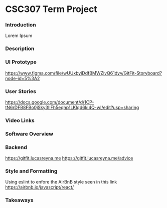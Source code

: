 # CSC307 Term Project

### Introduction
Lorem Ipsum 

### Description

### UI Prototype
https://www.figma.com/file/wUUxbyiDdfBMWZivQ61dyv/GitFit-Storyboard?node-id=5%3A2

### User Stories
https://docs.google.com/document/d/1CP-tN6rDFB8FBo0jSky3IIFh5eqhp1LKlqd6ki4Q-wI/edit?usp=sharing
### Video Links 

### Software Overview 


### Backend

https://gitfit.lucasreyna.me
https://gitfit.lucasreyna.me/advice

### Style and Formatting
Using eslint to enfore the AirBnB style seen in this link https://airbnb.io/javascript/react/


### Takeaways 


